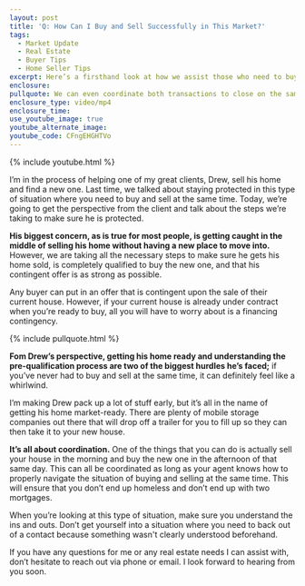 ```yaml
---
layout: post
title: 'Q: How Can I Buy and Sell Successfully in This Market?'
tags:
  - Market Update
  - Real Estate
  - Buyer Tips
  - Home Seller Tips
excerpt: Here’s a firsthand look at how we assist those who need to buy and sell.
enclosure:
pullquote: We can even coordinate both transactions to close on the same day.
enclosure_type: video/mp4
enclosure_time:
use_youtube_image: true
youtube_alternate_image:
youtube_code: CFngEHGHTVo
---
```


{% include youtube.html %}

I’m in the process of helping one of my great clients, Drew, sell his home and find a new one. Last time, we talked about staying protected in this type of situation where you need to buy and sell at the same time. Today, we’re going to get the perspective from the client and talk about the steps we’re taking to make sure he is protected.&nbsp;

**His biggest concern, as is true for most people, is getting caught in the middle of selling his home without having a new place to move into.** However, we are taking all the necessary steps to make sure he gets his home sold, is completely qualified to buy the new one, and that his contingent offer is as strong as possible.

Any buyer can put in an offer that is contingent upon the sale of their current house. However, if your current house is already under contract when you’re ready to buy, all you will have to worry about is a financing contingency.&nbsp;

{% include pullquote.html %}

**Fom Drew’s perspective, getting his home ready and understanding the pre-qualification process are two of the biggest hurdles he’s faced;** if you’ve never had to buy and sell at the same time, it can definitely feel like a whirlwind.

I’m making Drew pack up a lot of stuff early, but it’s all in the name of getting his home market-ready. There are plenty of mobile storage companies out there that will drop off a trailer for you to fill up so they can then take it to your new house.

**It’s all about coordination.** One of the things that you can do is actually sell your house in the morning and buy the new one in the afternoon of that same day. This can all be coordinated as long as your agent knows how to properly navigate the situation of buying and selling at the same time. This will ensure that you don’t end up homeless and don’t end up with two mortgages.&nbsp;

When you’re looking at this type of situation, make sure you understand the ins and outs. Don’t get yourself into a situation where you need to back out of a contact because something wasn't clearly understood beforehand.

If you have any questions for me or any real estate needs I can assist with, don’t hesitate to reach out via phone or email. I look forward to hearing from you soon.